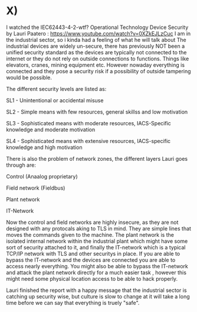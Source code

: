 # X)

I watched the IEC62443-4-2-wtf? Operational Technology Device Security by Lauri Paatero : https://www.youtube.com/watch?v=0XZkEJLzCuc
I am in the industrial sector, so i kinda had a feeling of what he will talk about
The industrial devices are widely un-secure, there has previously NOT been a unified security standard as the devices are typically not connected to the internet or they do not rely on outside connections to functions. 
Things like elevators, cranes, mining equipment etc.
However nowaday everything is connected and they pose a security risk if a possibility of outside tampering would be possible. 

The different security levels are listed as:

  SL1 - Unintentional or accidental misuse
  
  SL2 - Simple means with few resources, general skillss and low motivation
  
  SL3 - Sophisticated means with moderate resources, IACS-Specific knowledge and moderate motivation
  
  SL4 - Sophisticated means with extensive resources, IACS-specific knowledge and high motivation


There is also the problem of network zones, the different layers Lauri goes through are:

  Control (Anaalog proprietary)
  
  Field network (Fieldbus)
  
  Plant network
  
  IT-Network

  Now the control and field networks are highly insecure, as they are not designed with any protocals aking to TLS in mind. They are simple lines that moves the commands given to the machine. The plant network 
  is the isolated internal network within the industrial plant which might have some sort of security attached to it, and finally the IT-network which is a typical TCP/IP network with TLS and other securitys in place.
  If you are able to bypass the IT-network and the devices are connected you are able to access nearly everything. You might also be able to bypass the IT-network and attack the plant network directly for a much easier task
, however this might need some physical location access to be able to hack properly.

Lauri finished the report with a happy message that the industrial sector is catching up security wise, but culture is slow to change at it will take a long time before we can say that everything is truely "safe".

